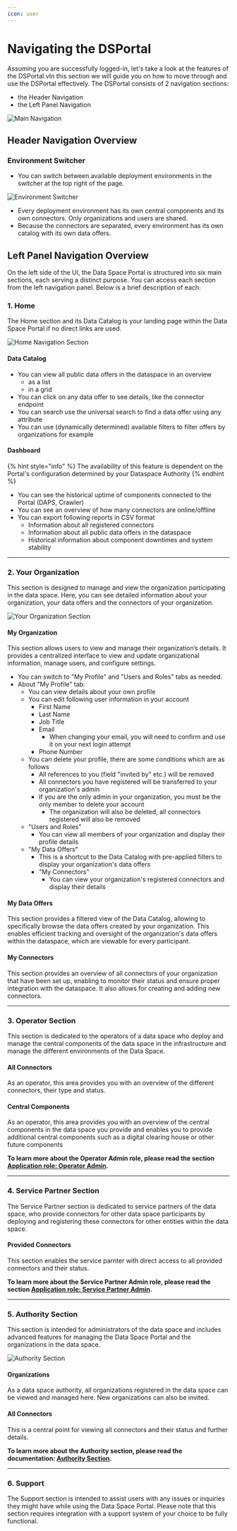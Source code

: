 ```yaml
---
icon: user
---
```


# Navigating the DSPortal

Assuming you are successfully logged-in, let's take a look at the features of the DSPortal.vIn this section we will guide you on how to move through and use the DSPortal effectively. The DSPortal consists of 2 navigation sections:
* the Header Navigation
* the Left Panel Navigation

![Main Navigation](images/navigation-1.png)

## Header Navigation Overview

### Environment Switcher

- You can switch between available deployment environments in the switcher at the top right of the page.

![Environment Switcher](images/navigation-2.png)

- Every deployment environment has its own central components and its own connectors. Only organizations and users are shared.
- Because the connectors are separated, every environment has its own catalog with its own data offers.

## Left Panel Navigation Overview

On the left side of the UI, the Data Space Portal is structured into six main sections, each serving a distinct purpose. You can access each section from the left navigation panel. Below is a brief description of each:

### 1. Home
The Home section and its Data Catalog is your landing page within the Data Space Portal if no direct links are used.

![Home Navigation Section](images/navigation-3.png)

#### Data Catalog
- You can view all public data offers in the dataspace in an overview
  - as a list
  - in a grid
- You can click on any data offer to see details, like the connector endpoint
- You can search use the universal search to find a data offer using any attribute
- You can use (dynamically determined) available filters to filter offers by organizations for example

#### Dashboard
{% hint style="info" %} The availability of this feature is dependent on the Portal's configuration determined by your Dataspace Authority {% endhint %}

- You can see the historical uptime of components connected to the Portal (DAPS, Crawler)
- You can see an overview of how many connectors are online/offline
- You can export following reports in CSV format
  - Information about all registered connectors
  - Information about all public data offers in the dataspace
  - Historical information about component downtimes and system stability

---
### 2. Your Organization
This section is designed to manage and view the organization participating in the data space. Here, you can see detailed information about your organization, your data offers and the connectors of your organization.

![Your Organization Section](images/navigation-4.png)

#### My Organization
This section allows users to view and manage their organization’s details. It provides a centralized interface to view and update organizational information, manage users, and configure settings.
- You can switch to "My Profile" and "Users and Roles" tabs as needed.
- About "My Profile" tab:
  - You can view details about your own profile
  - You can edit following user information in your account
     - First Name
     - Last Name
     - Job Title
     - Email
        - When changing your email, you will need to confirm and use it on your next login attempt
     - Phone Number
   - You can delete your profile, there are some conditions which are as follows
     - All references to you (field "invited by" etc.) will be removed
     - All connectors you have registered will be transferred to your organization's admin
     - If you are the only admin in your organization, you must be the only member to delete your account
        - The organization will also be deleted, all connectors registered will also be removed
  - "Users and Roles"
    - You can view all members of your organization and display their profile details
  - "My Data Offers"
    - This is a shortcut to the Data Catalog with pre-applied filters to display your organization's data offers
    - "My Connectors"
      - You can view your organization's registered connectors and display their details

#### My Data Offers
This section provides a filtered view of the Data Catalog, allowing to specifically browse the data offers created by your organization. This enables efficient tracking and oversight of the organization's data offers within the dataspace, which are viewable for every participant.

#### My Connectors
This section provides an overview of all connectors of your organization that have been set up, enabling to monitor their status and ensure proper integration with the dataspace. It also allows for creating and adding new connectors.

---
### 3. Operator Section
This section is dedicated to the operators of a data space who deploy and manage the central components of the data space in the infrastructure and manage the different environments of the Data Space.

#### All Connectors
As an operator, this area provides you with an overview of the different connectors, their type and status.

#### Central Components
As an operator, this area provides you with an overview of the central components in the data space you provide and enables you to provide additional central components such as a digital clearing house or other future components  

**To learn more about the Operator Admin role, please read the section [Application role: Operator Admin](Application%20Roles.md#application-role-operator-admin).**

---
### 4. Service Partner Section
The Service Partner section is dedicated to service partners of the data space, who provide connectors for other data space participants by deploying and registering these connectors for other entities within the data space.

#### Provided Connectors
This section enables the service parnter with direct access to all provided connectors and their status. 

**To learn more about the Service Partner Admin role, please read the section [Application role: Service Partner Admin](Application%20Roles.md#application-role-service-partner-admin).**

---
### 5. Authority Section
This section is intended for administrators of the data space and includes advanced features for managing the Data Space Portal and the organizations in the data space.

![Authority Section](images/navigation-5.png)

#### Organizations
As a data space authority, all organizations registered in the data space can be viewed and managed here. New organizations can also be invited.

#### All Connectors
This is a central point for viewing all connectors and their status and further details. 

**To learn more about the Authority section, please read the documentation: [Authority Section](Authority%20Section.md).**

---
### 6. Support
The Support section is intended to assist users with any issues or inquiries they might have while using the Data Space Portal. Please note that this section requires integration with a support system of your choice to be fully functional.
